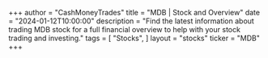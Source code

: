+++
author = "CashMoneyTrades"
title = "MDB | Stock and Overview"
date = "2024-01-12T10:00:00"
description = "Find the latest information about trading MDB stock for a full financial overview to help with your stock trading and investing."
tags = [
"Stocks",
]
layout = "stocks"
ticker = "MDB"
+++
        


    
        